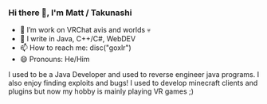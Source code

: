 ### Hi there 👋, I'm Matt / Takunashi

- 🔭 I’m work on VRChat avis and worlds 💀
- 🌱 I write in Java, C++/C#, WebDEV
- 📫 How to reach me: disc("goxlr")
- 😄 Pronouns: He/Him

I used to be a Java Developer and used to reverse engineer java programs. I also enjoy finding exploits and bugs!
I used to develop minecraft clients and plugins but now my hobby is mainly playing VR games ;)
